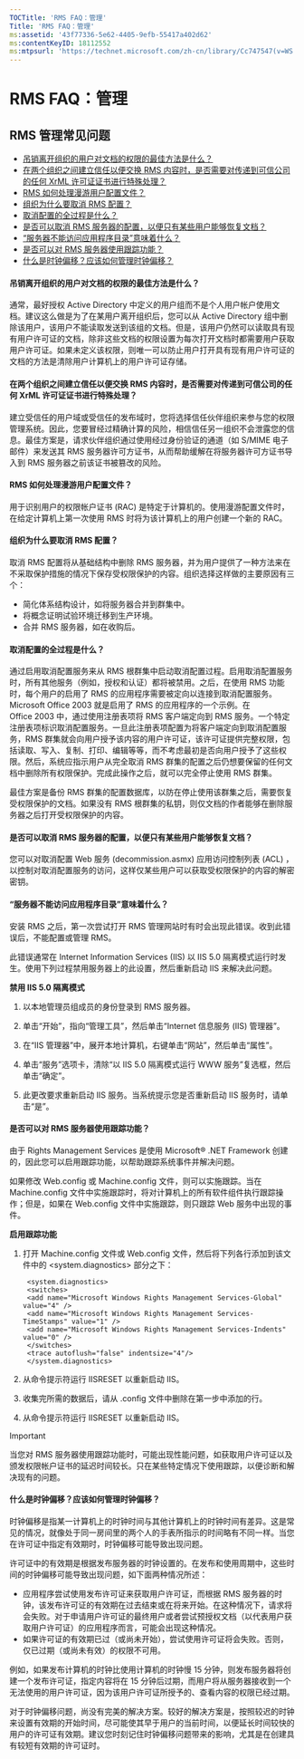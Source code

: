 ```yaml
---
TOCTitle: 'RMS FAQ：管理'
Title: 'RMS FAQ：管理'
ms:assetid: '43f77336-5e62-4405-9efb-55417a402d62'
ms:contentKeyID: 18112552
ms:mtpsurl: 'https://technet.microsoft.com/zh-cn/library/Cc747547(v=WS.10)'
---
```


RMS FAQ：管理
=============

RMS 管理常见问题
----------------

-   [吊销离开组织的用户对文档的权限的最佳方法是什么？](#bkmk_1)
-   [在两个组织之间建立信任以便交换 RMS 内容时，是否需要对传递到可信公司的任何 XrML 许可证证书进行特殊处理？](#bkmk_2)
-   [RMS 如何处理漫游用户配置文件？](#bkmk_3)
-   [组织为什么要取消 RMS 配置？](#bkmk_4)
-   [取消配置的全过程是什么？](#bkmk_5)
-   [是否可以取消 RMS 服务器的配置，以便只有某些用户能够恢复文档？](#bkmk_6)
-   [“服务器不能访问应用程序目录”意味着什么？](#bkmk_7)
-   [是否可以对 RMS 服务器使用跟踪功能？](#bkmk_8)
-   [什么是时钟偏移？应该如何管理时钟偏移？](#bkmk_9)

#### 吊销离开组织的用户对文档的权限的最佳方法是什么？

通常，最好授权 Active Directory 中定义的用户组而不是个人用户帐户使用文档。建议这么做是为了在某用户离开组织后，您可以从 Active Directory 组中删除该用户，该用户不能读取发送到该组的文档。但是，该用户仍然可以读取具有现有用户许可证的文档，除非这些文档的权限设置为每次打开文档时都需要用户获取用户许可证。如果未定义该权限，则唯一可以防止用户打开具有现有用户许可证的文档的方法是清除用户计算机上的用户许可证存储。

#### 在两个组织之间建立信任以便交换 RMS 内容时，是否需要对传递到可信公司的任何 XrML 许可证证书进行特殊处理？

建立受信任的用户域或受信任的发布域时，您将选择信任伙伴组织来参与您的权限管理系统。因此，您要冒经过精确计算的风险，相信信任另一组织不会泄露您的信息。最佳方案是，请求伙伴组织通过使用经过身份验证的通道（如 S/MIME 电子邮件）来发送其 RMS 服务器许可方证书，从而帮助缓解在将服务器许可方证书导入到 RMS 服务器之前该证书被篡改的风险。

#### RMS 如何处理漫游用户配置文件？

用于识别用户的权限帐户证书 (RAC) 是特定于计算机的。使用漫游配置文件时，在给定计算机上第一次使用 RMS 时将为该计算机上的用户创建一个新的 RAC。

#### 组织为什么要取消 RMS 配置？

取消 RMS 配置将从基础结构中删除 RMS 服务器，并为用户提供了一种方法来在不采取保护措施的情况下保存受权限保护的内容。组织选择这样做的主要原因有三个：

-   简化体系结构设计，如将服务器合并到群集中。
-   将概念证明试验环境迁移到生产环境。
-   合并 RMS 服务器，如在收购后。

#### 取消配置的全过程是什么？

通过启用取消配置服务来从 RMS 根群集中启动取消配置过程。启用取消配置服务时，所有其他服务（例如，授权和认证）都将被禁用。之后，在使用 RMS 功能时，每个用户的启用了 RMS 的应用程序需要被定向以连接到取消配置服务。Microsoft Office 2003 就是启用了 RMS 的应用程序的一个示例。在 Office 2003 中，通过使用注册表项将 RMS 客户端定向到 RMS 服务。一个特定注册表项标识取消配置服务。一旦此注册表项配置为将客户端定向到取消配置服务，RMS 群集就会向用户授予该内容的用户许可证，该许可证提供完整权限，包括读取、写入、复制、打印、编辑等等，而不考虑最初是否向用户授予了这些权限。然后，系统应指示用户从完全取消 RMS 群集的配置之后仍想要保留的任何文档中删除所有权限保护。完成此操作之后，就可以完全停止使用 RMS 群集。

最佳方案是备份 RMS 群集的配置数据库，以防在停止使用该群集之后，需要恢复受权限保护的文档。如果没有 RMS 根群集的私钥，则仅文档的作者能够在删除服务器之后打开受权限保护的内容。

#### 是否可以取消 RMS 服务器的配置，以便只有某些用户能够恢复文档？

您可以对取消配置 Web 服务 (decommission.asmx) 应用访问控制列表 (ACL) ，以控制对取消配置服务的访问，这样仅某些用户可以获取受权限保护的内容的解密密钥。

#### “服务器不能访问应用程序目录”意味着什么？

安装 RMS 之后，第一次尝试打开 RMS 管理网站时有时会出现此错误。收到此错误后，不能配置或管理 RMS。

此错误通常在 Internet Information Services (IIS) 以 IIS 5.0 隔离模式运行时发生。使用下列过程禁用服务器上的此设置，然后重新启动 IIS 来解决此问题。

**禁用 IIS 5.0 隔离模式**
1.  以本地管理员组成员的身份登录到 RMS 服务器。

2.  单击“开始”，指向“管理工具”，然后单击“Internet 信息服务 (IIS) 管理器”。

3.  在“IIS 管理器”中，展开本地计算机，右键单击“网站”，然后单击“属性”。

4.  单击“服务”选项卡，清除“以 IIS 5.0 隔离模式运行 WWW 服务”复选框，然后单击“确定”。

5.  此更改要求重新启动 IIS 服务。当系统提示您是否重新启动 IIS 服务时，请单击“是”。

#### 是否可以对 RMS 服务器使用跟踪功能？

由于 Rights Management Services 是使用 Microsoft® .NET Framework 创建的，因此您可以启用跟踪功能，以帮助跟踪系统事件并解决问题。

如果修改 Web.config 或 Machine.config 文件，则可以实施跟踪。当在 Machine.config 文件中实施跟踪时，将对计算机上的所有软件组件执行跟踪操作；但是，如果在 Web.config 文件中实施跟踪，则只跟踪 Web 服务中出现的事件。

**启用跟踪功能**
1.  打开 Machine.config 文件或 Web.config 文件，然后将下列各行添加到该文件中的 &lt;system.diagnostics&gt; 部分之下：

       ```
        <system.diagnostics>
        <switches>
        <add name="Microsoft Windows Rights Management Services-Global" value="4" />
        <add name="Microsoft Windows Rights Management Services-TimeStamps" value="1" /> 
        <add name="Microsoft Windows Rights Management Services-Indents" value="0" /> 
        </switches>
        <trace autoflush="false" indentsize="4"/>
        </system.diagnostics>
       ```

2.  从命令提示符运行 IISRESET 以重新启动 IIS。

3.  收集完所需的数据后，请从 .config 文件中删除在第一步中添加的行。

4.  从命令提示符运行 IISRESET 以重新启动 IIS。

> [!IMPORTANT]  
> 当您对 RMS 服务器使用跟踪功能时，可能出现性能问题，如获取用户许可证以及颁发权限帐户证书的延迟时间较长。只在某些特定情况下使用跟踪，以便诊断和解决现有的问题。 

#### 什么是时钟偏移？应该如何管理时钟偏移？

时钟偏移是指某一计算机上的时钟时间与其他计算机上的时钟时间有差异。这是常见的情况，就像处于同一房间里的两个人的手表所指示的时间略有不同一样。当您在许可证中指定有效期时，时钟偏移可能导致出现问题。

许可证中的有效期是根据发布服务器的时钟设置的。在发布和使用周期中，这些时间的时钟偏移可能导致出现问题，如下面两种情况所述：

-   应用程序尝试使用发布许可证来获取用户许可证，而根据 RMS 服务器的时钟，该发布许可证的有效期在过去结束或在将来开始。在这种情况下，请求将会失败。对于申请用户许可证的最终用户或者尝试预授权文档（以代表用户获取用户许可证）的应用程序而言，可能会出现这种情况。
-   如果许可证的有效期已过（或尚未开始），尝试使用许可证将会失败。否则，仅已过期（或尚未有效）的权限不可用。

例如，如果发布计算机的时钟比使用计算机的时钟慢 15 分钟，则发布服务器将创建一个发布许可证，指定内容将在 15 分钟后过期，而用户将从服务器接收到一个无法使用的用户许可证，因为该用户许可证所授予的、查看内容的权限已经过期。

对于时钟偏移问题，尚没有完美的解决方案。较好的解决方案是，按照较迟的时钟来设置有效期的开始时间，尽可能使其早于用户的当前时间，以便延长时间较快的用户的许可证有效期。建议您时刻记住时钟偏移问题带来的影响，尤其是在创建具有较短有效期的许可证时。
